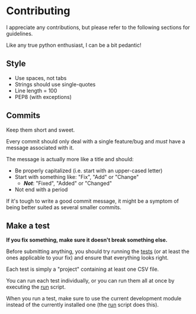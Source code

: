 # Contributing

I appreciate any contributions, but please refer to the following sections for guidelines.

Like any true python enthusiast, I can be a bit pedantic!

## Style

 * Use spaces, not tabs
 * Strings should use single-quotes
 * Line length = 100
 * PEP8 (with exceptions)

## Commits

Keep them short and sweet.

Every commit should only deal with a single feature/bug and *must* have a message associated with it.

The message is actually more like a title and should:

 * Be properly capitalized (i.e. start with an upper-cased letter)
 * Start with something like: "Fix", "Add" or "Change"
   * ***Not***: "Fixed", "Added" or "Changed"
 * Not end with a period

If it's tough to write a good commit message, it might be a symptom of being better suited as several smaller commits.

## Make a test

**If you fix something, make sure it doesn't break something else.**

Before submitting anything, you should try running the [tests](test) (or at least the ones applicable to your fix) and ensure that everything looks right.

Each test is simply a "project" containing at least one CSV file.

You can run each test individually, or you can run them all at once by executing the [run](test/run) script.

When you run a test, make sure to use the current development module instead of the currently installed one (the [run](test/run) script does this).
